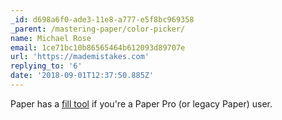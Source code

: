 ```yaml
---
_id: d698a6f0-ade3-11e8-a777-e5f8bc969358
_parent: /mastering-paper/color-picker/
name: Michael Rose
email: 1ce71bc10b86565464b612093d89707e
url: 'https://mademistakes.com'
replying_to: '6'
date: '2018-09-01T12:37:50.885Z'
---
```


Paper has a
[fill tool](https://support.fiftythree.com/hc/en-us/articles/203385492-Canvas-Drawing-Tools#fill-tool)
if you're a Paper Pro (or legacy Paper) user.
